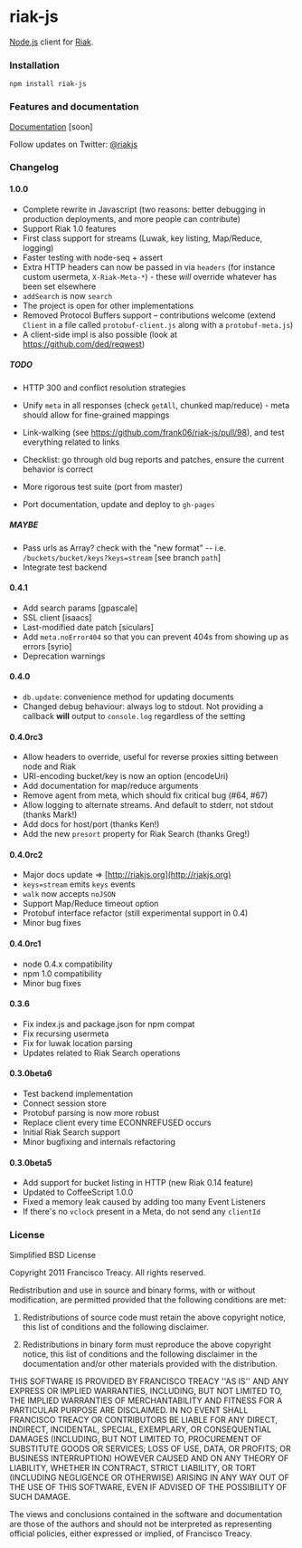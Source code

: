 # riak-js

[Node.js](http://nodejs.org/) client for [Riak](http://riak.basho.com).

### Installation

    npm install riak-js

### Features and documentation

[Documentation](http://frank06.github.com/riak-js) [soon]

Follow updates on Twitter: [@riakjs](http://twitter.com/riakjs)

### Changelog

#### 1.0.0

 - Complete rewrite in Javascript (two reasons: better debugging in production deployments, and more people can contribute)
 - Support Riak 1.0 features
 - First class support for streams (Luwak, key listing, Map/Reduce, logging)
 - Faster testing with node-seq + assert
 - Extra HTTP headers can now be passed in via `headers` (for instance custom usermeta, `X-Riak-Meta-*`) - these *will* override whatever has been set elsewhere
 - `addSearch` is now `search`
 - The project is open for other implementations
 - Removed Protocol Buffers support – contributions welcome (extend `Client` in a file called `protobuf-client.js` along with a `protobuf-meta.js`)
 - A client-side impl is also possible (look at https://github.com/ded/reqwest)

##### TODO

 - HTTP 300 and conflict resolution strategies
 - Unify `meta` in all responses (check `getAll`, chunked map/reduce) - meta should allow for fine-grained mappings
 - Link-walking (see https://github.com/frank06/riak-js/pull/98), and test everything related to links

 - Checklist: go through old bug reports and patches, ensure the current behavior is correct
 - More rigorous test suite (port from master)
 - Port documentation, update and deploy to `gh-pages`

##### MAYBE
 - Pass urls as Array? check with the "new format" -- i.e. `/buckets/bucket/keys?keys=stream` [see branch `path`]
 - Integrate test backend
 
#### 0.4.1

 - Add search params [gpascale]
 - SSL client [isaacs]
 - Last-modified date patch [siculars]
 - Add `meta.noError404` so that you can prevent 404s from showing up as errors [syrio]
 - Deprecation warnings

#### 0.4.0

 - `db.update`: convenience method for updating documents
 - Changed debug behaviour: always log to stdout. Not providing a callback **will** output to `console.log` regardless of the setting

#### 0.4.0rc3

 - Allow headers to override, useful for reverse proxies sitting between node and Riak
 - URI-encoding bucket/key is now an option (encodeUri)
 - Add documentation for map/reduce arguments
 - Remove agent from meta, which should fix critical bug (#64, #67)
 - Allow logging to alternate streams. And default to stderr, not stdout (thanks Mark!)
 - Add docs for host/port (thanks Ken!)
 - Add the new `presort` property for Riak Search (thanks Greg!)

#### 0.4.0rc2

 - Major docs update => [http://riakjs.org](http://riakjs.org)
 - `keys=stream` emits `keys` events
 - `walk` now accepts `noJSON`
 - Support Map/Reduce timeout option
 - Protobuf interface refactor (still experimental support in 0.4)
 - Minor bug fixes

#### 0.4.0rc1

 - node 0.4.x compatibility
 - npm 1.0 compatibility
 - Minor bug fixes

#### 0.3.6

 - Fix index.js and package.json for npm compat
 - Fix recursing usermeta
 - Fix for luwak location parsing
 - Updates related to Riak Search operations

#### 0.3.0beta6

 - Test backend implementation
 - Connect session store
 - Protobuf parsing is now more robust
 - Replace client every time ECONNREFUSED occurs
 - Initial Riak Search support
 - Minor bugfixing and internals refactoring

#### 0.3.0beta5

 - Add support for bucket listing in HTTP (new Riak 0.14 feature)
 - Updated to CoffeeScript 1.0.0
 - Fixed a memory leak caused by adding too many Event Listeners
 - If there's no `vclock` present in a Meta, do not send any `clientId`


### License

Simplified BSD License

Copyright 2011 Francisco Treacy. All rights reserved.

Redistribution and use in source and binary forms, with or without modification, are
permitted provided that the following conditions are met:

   1. Redistributions of source code must retain the above copyright notice, this list of
      conditions and the following disclaimer.

   2. Redistributions in binary form must reproduce the above copyright notice, this list
      of conditions and the following disclaimer in the documentation and/or other materials
      provided with the distribution.

THIS SOFTWARE IS PROVIDED BY FRANCISCO TREACY ''AS IS'' AND ANY EXPRESS OR IMPLIED
WARRANTIES, INCLUDING, BUT NOT LIMITED TO, THE IMPLIED WARRANTIES OF MERCHANTABILITY AND
FITNESS FOR A PARTICULAR PURPOSE ARE DISCLAIMED. IN NO EVENT SHALL FRANCISCO TREACY OR
CONTRIBUTORS BE LIABLE FOR ANY DIRECT, INDIRECT, INCIDENTAL, SPECIAL, EXEMPLARY, OR
CONSEQUENTIAL DAMAGES (INCLUDING, BUT NOT LIMITED TO, PROCUREMENT OF SUBSTITUTE GOODS OR
SERVICES; LOSS OF USE, DATA, OR PROFITS; OR BUSINESS INTERRUPTION) HOWEVER CAUSED AND ON
ANY THEORY OF LIABILITY, WHETHER IN CONTRACT, STRICT LIABILITY, OR TORT (INCLUDING
NEGLIGENCE OR OTHERWISE) ARISING IN ANY WAY OUT OF THE USE OF THIS SOFTWARE, EVEN IF
ADVISED OF THE POSSIBILITY OF SUCH DAMAGE.

The views and conclusions contained in the software and documentation are those of the
authors and should not be interpreted as representing official policies, either expressed
or implied, of Francisco Treacy.